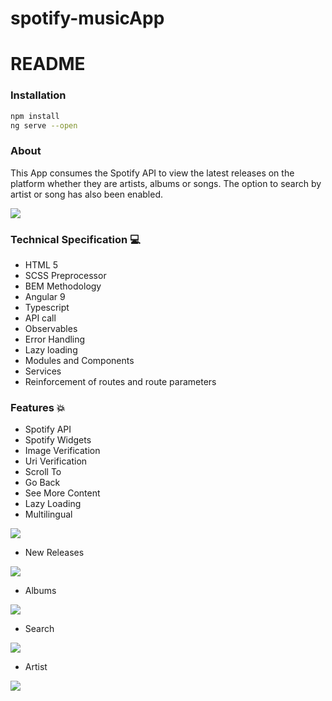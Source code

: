 # spotify-musicApp

# README

### Installation

```bash
npm install
ng serve --open
```

### About

This App consumes the Spotify API to view the latest releases on the platform whether they are artists, albums or songs. The option to search by artist or song has also been enabled.

![](src/assets/img/readme/home.png)

### Technical Specification 💻

- HTML 5
- SCSS Preprocessor
- BEM Methodology
- Angular 9
- Typescript
- API call
- Observables
- Error Handling
- Lazy loading
- Modules and Components
- Services
- Reinforcement of routes and route parameters

### Features 💥

- Spotify API
- Spotify Widgets
- Image Verification
- Uri Verification
- Scroll To
- Go Back
- See More Content
- Lazy Loading
- Multilingual

![](src/assets/img/readme/multilingual.gif)

- New Releases

![](src/assets/img/readme/home.png)

- Albums

![](src/assets/img/readme/albums.gif)

- Search

![](src/assets/img/readme/search.gif)

- Artist

![](src/assets/img/readme/artist.gif)
